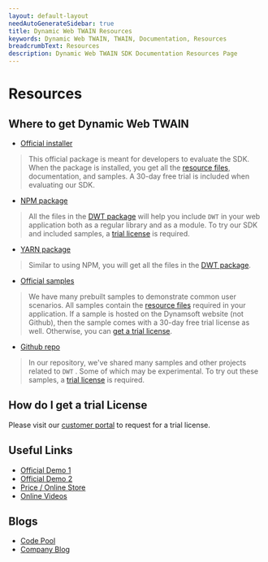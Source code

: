 ```yaml
---
layout: default-layout
needAutoGenerateSidebar: true
title: Dynamic Web TWAIN Resources
keywords: Dynamic Web TWAIN, TWAIN, Documentation, Resources
breadcrumbText: Resources
description: Dynamic Web TWAIN SDK Documentation Resources Page
---
```


# Resources

## Where to get Dynamic Web TWAIN

* <a href="https://www.dynamsoft.com/Downloads/WebTWAIN_Download.aspx" target="_blank">Official installer</a> 

> This official package is meant for developers to evaluate the SDK. When the package is installed, you get all the [resource files]({{site.about}}faqs.html#what-are-the-resources-files), documentation, and samples. A 30-day free trial is included when evaluating our SDK.

* <a href="https://www.npmjs.com/package/dwt" target="_blank">NPM package</a>

> All the files in the [DWT package](https://github.com/dynamsoft-dwt/web-twain-package) will help you include `DWT` in your web application both as a regular library and as a module. To try our SDK and included samples, a [trial license](#how-do-i-get-a-trial-license) is required.

* <a href="https://yarnpkg.com/package/dwt" target="_blank">YARN package</a>

> Similar to using NPM, you will get all the files in the [DWT package](https://github.com/dynamsoft-dwt/web-twain-package).

* <a href="https://www.dynamsoft.com/Downloads/WebTWAIN-Sample-Download.aspx" target="_blank">Official samples</a> 

> We have many prebuilt samples to demonstrate common user scenarios. All samples contain the [resource files]({{site.about}}faqs.html#what-are-the-resources-files) required in your application. If a sample is hosted on the Dynamsoft website (not Github), then the sample comes with a 30-day free trial license as well. Otherwise, you can [get a trial license](#how-do-i-get-a-trial-license).

* <a href="https://github.com/dynamsoft-dwt" target="_blank">Github repo</a>

> In our repository, we've shared many samples and other projects related to `DWT` . Some of which may be experimental. To try out these samples, a [trial license](#how-do-i-get-a-trial-license) is required.

## How do I get a trial License

Please visit our [customer portal](https://www.dynamsoft.com/customer/license/trialLicense) to request for a trial license.

## Useful Links

* <a href="https://demo.dynamsoft.com/dwt/online_demo_scan.aspx" target="_blank">Official Demo 1</a>
* <a href="https://demo3.dynamsoft.com/dwt/online_demo_scan.aspx" target="_blank">Official Demo 2</a>
* <a href="https://www.dynamsoft.com/Secure/imaging-web-application-buyit.aspx#" target="_blank">Price / Online Store</a>
* <a href="https://www.youtube.com/user/Dynamsoft" target="_blank">Online Videos</a>

## Blogs 

* <a href="https://www.dynamsoft.com/codepool/?s=twain" target="_blank">Code Pool</a>
* <a href="https://www.dynamsoft.com/blog/?x=0&y=0&s=twain" target="_blank">Company Blog</a>


 

